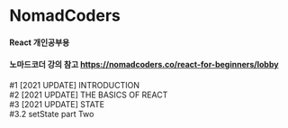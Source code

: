 # NomadCoders

#### React 개인공부용
#### 노마드코더 강의 참고 https://nomadcoders.co/react-for-beginners/lobby

#1 [2021 UPDATE] INTRODUCTION</br>
#2 [2021 UPDATE] THE BASICS OF REACT</br>
#3 [2021 UPDATE] STATE</br>
#3.2 setState part Two
